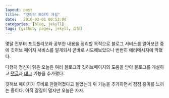 ```yaml
---
layout: post
title:  "깃허브 페이지 개설"
date:   2016-02-01 00:53:00
categories: [blog, jekyll]
tags: [github, pages, jekyll, 삽질]
---
```

몇달 전부터 포트폴리오와 공부한 내용을 정리할 목적으로 블로그 서비스를 알아보던 중에 깃허브 페이지 서비스를 알게되서 곧바로 시도해보았으나 번번히 에러메시지에 막혔다.

다행히 정신이 맑은 오늘은 여러 블로그와 깃허브페이지의 도움을 받아 블로그를 개설하고 [댓글](http://www.disqus.com)과 [태그](https://nolboo.github.io/blog/2014/01/09/upgrade-jekyll-github-blog/) 기능을 추가했다.

깃허브 페이지가 루비로 만들어졌다고 들었는데 위 기능을 추가하면서 점점 흥미를 느끼는 중이다.
아직 갈길이 멀지만 오늘은 자자.

